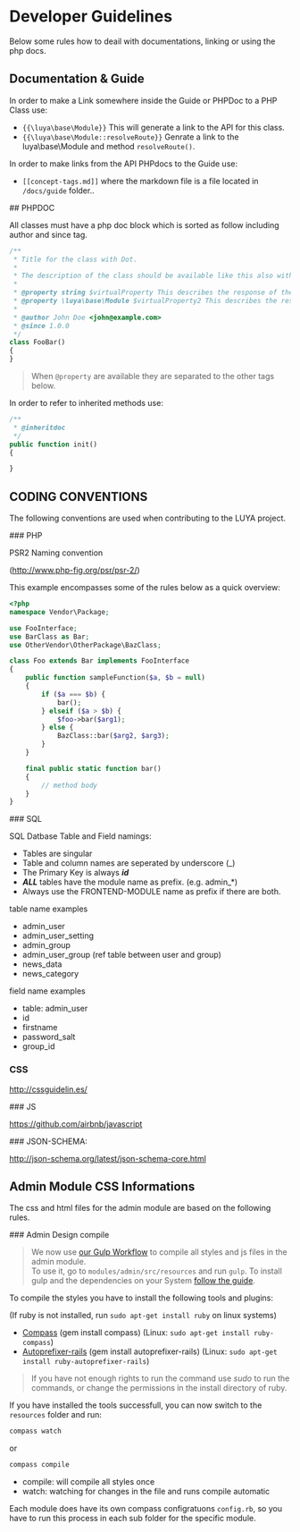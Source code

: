# Developer Guidelines

Below some rules how to deail with documentations, linking or using the php docs.

## Documentation & Guide

In order to make a Link somewhere inside the Guide or PHPDoc to a PHP Class use:

+ `{{\luya\base\Module}}` This will generate a link to the API for this class.
+ `{{\luya\base\Module::resolveRoute}}` Genrate a link to the luya\base\Module and method `resolveRoute()`.

In order to make links from the API PHPdocs to the Guide use:

+ `[[concept-tags.md]]` where the markdown file is a file located in `/docs/guide` folder..

## PHPDOC

All classes must have a php doc block which is sorted as follow including author and since tag.

```php
/**
 * Title for the class with Dot.
 *
 * The description of the class should be available like this also with a dot at the end.
 *
 * @property string $virtualProperty This describes the response of the vritualProperty
 * @property \luya\base\Module $virtualProperty2 This describes the response but ensures class linkable IDE abilities.
 *
 * @author John Doe <john@example.com>
 * @since 1.0.0 
 */
class FooBar()
{
}
```

> When `@property` are available they are separated to the other tags below.
 
In order to refer to inherited methods use:

```php
/**
 * @inheritdoc
 */
public function init()
{

}
```

## CODING CONVENTIONS

The following conventions are used when contributing to the LUYA project.

### PHP 

PSR2 Naming convention

(http://www.php-fig.org/psr/psr-2/)

This example encompasses some of the rules below as a quick overview:

```php
<?php
namespace Vendor\Package;

use FooInterface;
use BarClass as Bar;
use OtherVendor\OtherPackage\BazClass;

class Foo extends Bar implements FooInterface
{
    public function sampleFunction($a, $b = null)
    {
        if ($a === $b) {
            bar();
        } elseif ($a > $b) {
            $foo->bar($arg1);
        } else {
            BazClass::bar($arg2, $arg3);
        }
    }

    final public static function bar()
    {
        // method body
    }
}
```

### SQL

SQL Datbase Table and Field namings:

+ Tables are singular
+ Table and column names are seperated by underscore (_)
+ The Primary Key is always ***id***
+ ***ALL*** tables have the module name as prefix. (e.g. admin_*)
+ Always use the FRONTEND-MODULE name as prefix if there are both.

table name examples

+ admin_user
+ admin_user_setting
+ admin_group
+ admin_user_group (ref table between user and group)
+ news_data
+ news_category

field name examples

+ table: admin_user
+ id
+ firstname
+ password_salt
+ group_id

### CSS

http://cssguidelin.es/

### JS

https://github.com/airbnb/javascript

### JSON-SCHEMA:

http://json-schema.org/latest/json-schema-core.html


## Admin Module CSS Informations

The css and html files for the admin module are based on the following rules.

### Admin Design compile

> We now use [our Gulp Workflow](https://github.com/zephir/zephir-gulp-workflow) to compile all styles and js files in the admin module.  
> To use it, go to `modules/admin/src/resources` and run `gulp`. To install gulp and the dependencies on your System [follow the guide](https://github.com/zephir/zephir-gulp-workflow#dependencies).

To compile the styles you have to install the following tools and plugins:

(If ruby is not installed, run `sudo apt-get install ruby` on linux systems)

+ [Compass](http://compass-style.org/install/) (gem install compass) (Linux: `sudo apt-get install ruby-compass`)
+ [Autoprefixer-rails](autoprefixer-rails) (gem install autoprefixer-rails) (Linux: `sudo apt-get install ruby-autoprefixer-rails`)

> If you have not enough rights to run the command use *sudo* to run the commands, or change the permissions in the install directory of ruby.


If you have installed the tools successfull, you can now switch to the `resources` folder and run:

```sh
compass watch
```

or

```sh
compass compile
```

+ compile: will compile all styles once
+ watch: watching for changes in the file and runs compile automatic

Each module does have its own compass configratuons `config.rb`, so you have to run this process in each sub folder for the specific module.
